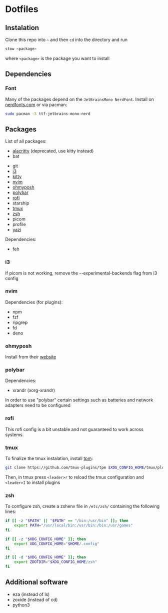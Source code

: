 # Dotfiles

<!-- TODO: work with git submodules -->

## Instalation

Clone this repo into `~` and then `cd` into the directory and run

```sh
stow <package>
```

where `<package>` is the package you want to install

## Dependencies

### Font

Many of the packages depend on the `JetBrainsMono NerdFont`.
Install on [nerdfonts.com](https://nerdfonts.com) or via pacman:

```sh
sudo pacman -S ttf-jetbrains-mono-nerd
```

## Packages

List of all packages:

- [alacritty](https://alacritty.org/) (deprecated, use kitty instead)
- bat
<!-- WARN: Git information should not be in a public repo -->
- git
- [i3](#i3)
- [kitty](https://sw.kovidgoyal.net/kitty/)
- [nvim](#nvim)
- [ohmyposh](#ohmyposh)
- [polybar](#polybar)
- [rofi](#rofi)
- starship
- [tmux](#tmux)
- [zsh](#zsh)
- picom
- profile
- [yazi](https://yazi-rs.github.io/) <!-- TODO: add configuration -->

Dependencies:

- feh

### i3

If picom is not working, remove the --experimental-backends flag from i3 config

### nvim

Dependencies (for plugins):

- npm
- fzf
- ripgrep
- fd
- deno

### ohmyposh

Install from their [website](https://ohmyposh.dev)

### polybar

Dependencies:

- xrandr (xorg-xrandr)

<!-- TODO: add more information -->

In order to use "polybar" certain settings such as batteries and network adapters need to be configured

### rofi

This rofi config is a bit unstable and not guaranteed to work across systems.

### tmux

To finalize the tmux instalation, install [tpm](https://github.com/tmux-plugins/tpm):

```sh
git clone https://github.com/tmux-plugins/tpm $XDG_CONFIG_HOME/tmux/plugins/tpm
```

Then, in tmux press `<leader>r` to reload the tmux configuration and `<leader>I` to install plugins

### zsh

<!-- TODO: This can't be that hard!!! -->

To configure zsh, create a zshenv file in `/etc/zsh/` containing the following lines:

```sh
if [[ -z "$PATH" || "$PATH" == "/bin:/usr/bin" ]]; then
	export PATH="/usr/local/bin:/usr/bin:/bin:/usr/games"
fi

if [[ -z "$XDG_CONFIG_HOME" ]]; then
	export XDG_CONFIG_HOME="$HOME/.config"
fi

if [[ -d "$XDG_CONFIG_HOME" ]]; then
	export ZDOTDIR="$XDG_CONFIG_HOME/zsh"
fi
```

## Additional software

- eza (instead of ls)
- zoxide (instead of cd)
- python3

